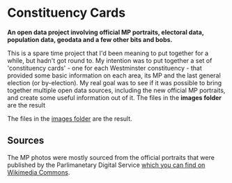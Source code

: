 # Constituency Cards

**An open data project involving official MP portraits, electoral data, population data, geodata and a few other bits and bobs.**

This is a spare time project that I'd been meaning to put together for a while, but hadn't got round to. My intention was to put together a set of 'constituency cards' - one for each Westminster constituency - that provided some basic information on each area, its MP and the last general election (or by-election). My real goal was to see if it was possible to bring together multiple open data sources, including the new official MP portraits, and create some useful information out of it. The files in the **images folder** are the result

The files in the [images folder](https://github.com/alasdairrae/wpc/tree/master/images) are the result. 

## Sources
The MP photos were mostly sourced from the official portraits that were published by the Parlimanetary Digital Service [which you can find on Wikimedia Commons](https://commons.wikimedia.org/wiki/Category:Official_United_Kingdom_Parliamentary_photographs_2017).
